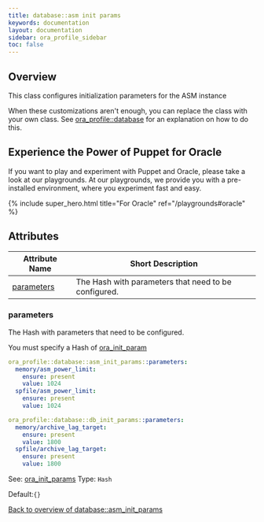 ```yaml
---
title: database::asm init params
keywords: documentation
layout: documentation
sidebar: ora_profile_sidebar
toc: false
---
```

## Overview

This class configures initialization parameters for the ASM instance

When these customizations aren't enough, you can replace the class with your own class. See [ora_profile::database](./database.html) for an explanation on how to do this.





## Experience the Power of Puppet for Oracle

If you want to play and experiment with Puppet and Oracle, please take a look at our playgrounds. At our playgrounds, we provide you with a pre-installed environment, where you experiment fast and easy.

{% include super_hero.html title="For Oracle" ref="/playgrounds#oracle" %}


## Attributes



Attribute Name                                      | Short Description                                    |
--------------------------------------------------- | ---------------------------------------------------- |
[parameters](#database::asm_init_params_parameters) | The Hash with parameters that need to be configured. |




### parameters<a name='database::asm_init_params_parameters'>

The Hash with parameters that need to be configured.


You must specify a Hash of [ora_init_param](/docs/ora_config/ora_init_param.html)


```yaml
ora_profile::database::asm_init_params::parameters:
  memory/asm_power_limit:
    ensure: present
    value: 1024
  spfile/asm_power_limit:
    ensure: present
    value: 1024
```

```yaml
ora_profile::database::db_init_params::parameters:
  memory/archive_lag_target:
    ensure: present
    value: 1800
  spfile/archive_lag_target:
    ensure: present
    value: 1800
```

See: [ora_init_params](https://www.enterprisemodules.com/docs/ora_config/ora_init_param.html)
Type: `Hash`

Default:`{}`

[Back to overview of database::asm_init_params](#attributes)

